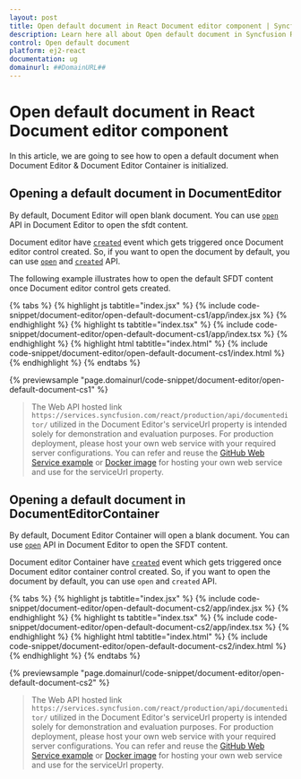 ```yaml
---
layout: post
title: Open default document in React Document editor component | Syncfusion
description: Learn here all about Open default document in Syncfusion React Document editor component of Syncfusion Essential JS 2 and more.
control: Open default document 
platform: ej2-react
documentation: ug
domainurl: ##DomainURL##
---
```


# Open default document in React Document editor component

In this article, we are going to see how to open a default document when Document Editor & Document Editor Container is initialized.

## Opening a default document in DocumentEditor

By default, Document Editor will open blank document. You can use [`open`](https://ej2.syncfusion.com/react/documentation/api/document-editor/#open) API in Document Editor to open the sfdt content.

Document editor have [`created`](https://ej2.syncfusion.com/react/documentation/api/document-editor/#created) event which gets triggered once Document editor control created. So, if you want to open the document by default, you can use [`open`](https://ej2.syncfusion.com/react/documentation/api/document-editor/#open) and [`created`](https://ej2.syncfusion.com/react/documentation/api/document-editor/#created) API.

The following example illustrates how to open the default SFDT content once Document editor control gets created.

{% tabs %}
{% highlight js tabtitle="index.jsx" %}
{% include code-snippet/document-editor/open-default-document-cs1/app/index.jsx %}
{% endhighlight %}
{% highlight ts tabtitle="index.tsx" %}
{% include code-snippet/document-editor/open-default-document-cs1/app/index.tsx %}
{% endhighlight %}
{% highlight html tabtitle="index.html" %}
{% include code-snippet/document-editor/open-default-document-cs1/index.html %}
{% endhighlight %}
{% endtabs %}
        
{% previewsample "page.domainurl/code-snippet/document-editor/open-default-document-cs1" %}

> The Web API hosted link `https://services.syncfusion.com/react/production/api/documenteditor/` utilized in the Document Editor's serviceUrl property is intended solely for demonstration and evaluation purposes. For production deployment, please host your own web service with your required server configurations. You can refer and reuse the [GitHub Web Service example](https://github.com/SyncfusionExamples/EJ2-DocumentEditor-WebServices) or [Docker image](https://hub.docker.com/r/syncfusion/word-processor-server) for hosting your own web service and use for the serviceUrl property.

## Opening a default document in DocumentEditorContainer

By default, Document Editor Container will open a blank document. You can use [`open`](https://ej2.syncfusion.com/react/documentation/api/document-editor/#open) API in Document Editor to open the SFDT content.

Document editor Container have [`created`](https://ej2.syncfusion.com/react/documentation/api/document-editor-container/#created) event which gets triggered once Document editor container control created. So, if you want to open the document by default, you can use `open` and `created` API.

{% tabs %}
{% highlight js tabtitle="index.jsx" %}
{% include code-snippet/document-editor/open-default-document-cs2/app/index.jsx %}
{% endhighlight %}
{% highlight ts tabtitle="index.tsx" %}
{% include code-snippet/document-editor/open-default-document-cs2/app/index.tsx %}
{% endhighlight %}
{% highlight html tabtitle="index.html" %}
{% include code-snippet/document-editor/open-default-document-cs2/index.html %}
{% endhighlight %}
{% endtabs %}
        
{% previewsample "page.domainurl/code-snippet/document-editor/open-default-document-cs2" %}

> The Web API hosted link `https://services.syncfusion.com/react/production/api/documenteditor/` utilized in the Document Editor's serviceUrl property is intended solely for demonstration and evaluation purposes. For production deployment, please host your own web service with your required server configurations. You can refer and reuse the [GitHub Web Service example](https://github.com/SyncfusionExamples/EJ2-DocumentEditor-WebServices) or [Docker image](https://hub.docker.com/r/syncfusion/word-processor-server) for hosting your own web service and use for the serviceUrl property.